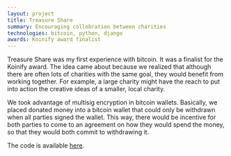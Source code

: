 ```yaml
---
layout: project
title: Treasure Share
summary: Encouraging collobration between charities
technologies: bitcoin, python, django
awards: Koinify award finalist
---
```

Treasure Share was my first experience with bitcoin. It was a finalist for the
Koinify award. The idea came about because
we realized that although there are often lots of charities with the same goal,
they would benefit from working together. For example, a large charity might have
the reach to put into action the creative ideas of a smaller, local charity.

We took advantage of multisig encryption in bitcoin wallets. Basically, we placed
donated money into a bitcoin wallet that could only be withdrawn when all parties
signed the wallet. This way, there would be incentive for both parties to come to
an agreement on how they would spend the money, so that they would both commit to
withdrawing it.

The code is available [here](https://github.com/kklin/treasure-share).
